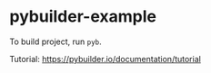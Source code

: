 # pybuilder-example

To build project, run `pyb`. 

Tutorial: https://pybuilder.io/documentation/tutorial